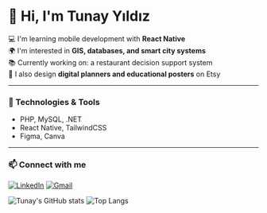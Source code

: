 # 👋 Hi, I'm Tunay Yıldız

💻 I'm learning mobile development with **React Native**  
🌍 I'm interested in **GIS, databases, and smart city systems**  
📚 Currently working on: a restaurant decision support system  
🎨 I also design **digital planners and educational posters** on Etsy

---

### 🧰 Technologies & Tools
- PHP, MySQL, .NET
- React Native, TailwindCSS
- Figma, Canva

---

### 📫 Connect with me
[![LinkedIn](https://img.shields.io/badge/LinkedIn-blue?logo=linkedin)](https://linkedin.com/in/tunay-yıldız-451553272/)
[![Gmail](https://img.shields.io/badge/Email-red?logo=gmail)](mailto:tunayylz22@gmail.com)



![Tunay's GitHub stats](https://github-readme-stats.vercel.app/api?username=tnyylz&show_icons=true&theme=tokyonight)
![Top Langs](https://github-readme-stats.vercel.app/api/top-langs/?username=tnyylz&layout=compact&theme=tokyonight)
